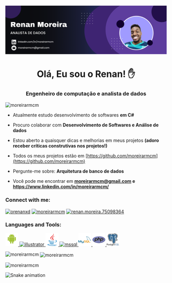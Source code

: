 ![banner](https://github.com/moreirarmcm/moreirarmcm/blob/main/Imagens/Capa4.png?raw=true)

<h1 align="center">Olá, Eu sou o Renan! ✋</h1>
<h3 align="center">Engenheiro de computação e analista de dados</h3>

<p align="left"> <img src="https://komarev.com/ghpvc/?username=moreirarmcm&label=Profile%20views&color=0e75b6&style=flat" alt="moreirarmcm" /> </p>

- Atualmente estudo desenvolvimento de softwares **em C#**

- Procuro colaborar com **Desenvolvimento de Softwares e Análise de dados**

- Estou aberto a quaisquer dicas e melhorias em meus projetos **(adoro receber críticas construtivas nos projetos!)**

- Todos os meus projetos estão em [https://github.com/moreirarmcm](https://github.com/moreirarmcm)

- Pergunte-me sobre: **Arquitetura de banco de dados**

- Você pode me encontrar em **moreirarmcm@gmail.com e https://www.linkedin.com/in/moreirarmcm/**

<h3 align="left">Connect with me:</h3>
<p align="left">
<a href="https://twitter.com/orenanxd" target="blank"><img align="center" src="https://raw.githubusercontent.com/rahuldkjain/github-profile-readme-generator/master/src/images/icons/Social/twitter.svg" alt="orenanxd" height="30" width="40" /></a>
<a href="https://linkedin.com/in/moreirarmcm" target="blank"><img align="center" src="https://raw.githubusercontent.com/rahuldkjain/github-profile-readme-generator/master/src/images/icons/Social/linked-in-alt.svg" alt="moreirarmcm" height="30" width="40" /></a>
<a href="https://fb.com/renan.moreira.75098364" target="blank"><img align="center" src="https://raw.githubusercontent.com/rahuldkjain/github-profile-readme-generator/master/src/images/icons/Social/facebook.svg" alt="renan.moreira.75098364" height="30" width="40" /></a>
</p>

<h3 align="left">Languages and Tools:</h3>
<p align="left"> <a href="https://developer.android.com" target="_blank" rel="noreferrer"> <img src="https://raw.githubusercontent.com/devicons/devicon/master/icons/android/android-original-wordmark.svg" alt="android" width="40" height="40"/> </a> <a href="https://www.adobe.com/in/products/illustrator.html" target="_blank" rel="noreferrer"> <img src="https://www.vectorlogo.zone/logos/adobe_illustrator/adobe_illustrator-icon.svg" alt="illustrator" width="40" height="40"/> </a> <a href="https://www.java.com" target="_blank" rel="noreferrer"> <img src="https://raw.githubusercontent.com/devicons/devicon/master/icons/java/java-original.svg" alt="java" width="40" height="40"/> </a> <a href="https://www.microsoft.com/en-us/sql-server" target="_blank" rel="noreferrer"> <img src="https://www.svgrepo.com/show/303229/microsoft-sql-server-logo.svg" alt="mssql" width="40" height="40"/> </a> <a href="https://www.mysql.com/" target="_blank" rel="noreferrer"> <img src="https://raw.githubusercontent.com/devicons/devicon/master/icons/mysql/mysql-original-wordmark.svg" alt="mysql" width="40" height="40"/> </a> <a href="https://www.php.net" target="_blank" rel="noreferrer"> <img src="https://raw.githubusercontent.com/devicons/devicon/master/icons/php/php-original.svg" alt="php" width="40" height="40"/> </a> <a href="https://www.postgresql.org" target="_blank" rel="noreferrer"> <img src="https://raw.githubusercontent.com/devicons/devicon/master/icons/postgresql/postgresql-original-wordmark.svg" alt="postgresql" width="40" height="40"/> </a> </p>

<p><img align="left" src="https://github-readme-stats.vercel.app/api/top-langs?username=moreirarmcm&show_icons=true&theme=dark&locale=en&layout=compact" alt="moreirarmcm" /></p>

<p>&nbsp;<img align="center" src="https://github-readme-stats.vercel.app/api?username=moreirarmcm&show_icons=true&theme=dark&locale=en" alt="moreirarmcm" /></p>

<p><img align="center" src="https://github-readme-streak-stats.herokuapp.com/?user=moreirarmcm&theme=dark" alt="moreirarmcm" /></p>

 
  ![Snake animation](https://github.com/moreirarmcm/moreirarmcm/blob/output/github-contribution-grid-snake.svg)
